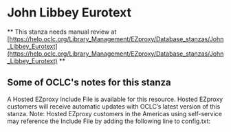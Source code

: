 # John Libbey Eurotext
** This stanza needs manual review at [https://help.oclc.org/Library_Management/EZproxy/Database_stanzas/John_Libbey_Eurotext](https://help.oclc.org/Library_Management/EZproxy/Database_stanzas/John_Libbey_Eurotext) **

## Some of OCLC's notes for this stanza

A Hosted EZproxy Include File is available for this resource. Hosted EZproxy customers will receive automatic updates with OCLC&rsquo;s latest version of this stanza. Note: Hosted EZproxy customers in the Americas using self-service may reference the Include File by adding the following line to config.txt:

&nbsp;

&nbsp;
